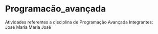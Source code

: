 # Programacão_avançada
Atividades referentes a disciplina de Programação Avançada
Integrantes:
  José Maria
  Maria José
